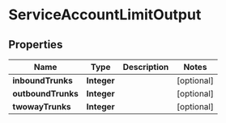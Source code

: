 

# ServiceAccountLimitOutput


## Properties

| Name | Type | Description | Notes |
|------------ | ------------- | ------------- | -------------|
|**inboundTrunks** | **Integer** |  |  [optional] |
|**outboundTrunks** | **Integer** |  |  [optional] |
|**twowayTrunks** | **Integer** |  |  [optional] |




